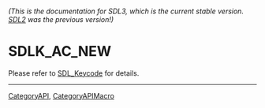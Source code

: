 ###### (This is the documentation for SDL3, which is the current stable version. [SDL2](https://wiki.libsdl.org/SDL2/) was the previous version!)
# SDLK_AC_NEW

Please refer to [SDL_Keycode](SDL_Keycode) for details.

----
[CategoryAPI](CategoryAPI), [CategoryAPIMacro](CategoryAPIMacro)

